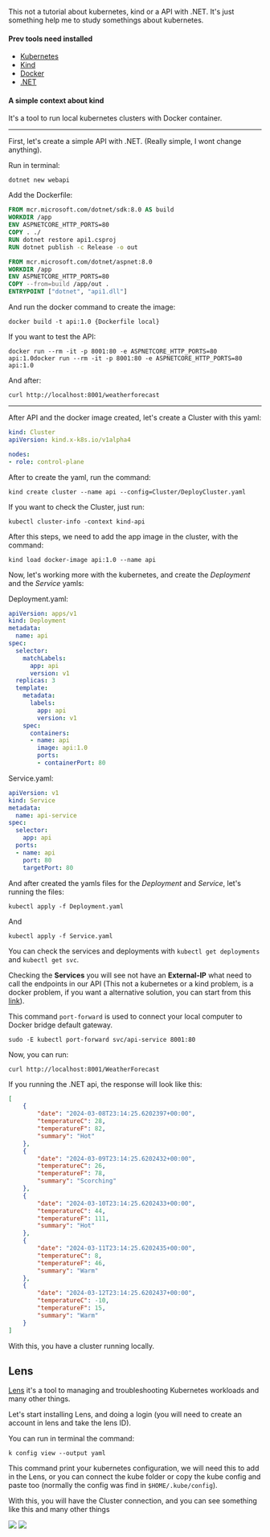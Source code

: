This not a tutorial about kubernetes, kind or a API with .NET. It's just something help me to study somethings about kubernetes.

#### Prev tools need installed
- [Kubernetes](https://kubernetes.io/)
- [Kind](https://kind.sigs.k8s.io/docs/user/quick-start/)
- [Docker](https://docs.docker.com/get-docker/)
- [.NET](https://dotnet.microsoft.com/en-us/download)

#### A simple context about kind

It's a tool to run local kubernetes clusters with Docker container.
_____________________________________

First, let's create a simple API with .NET. (Really simple, I wont change anything).

Run in terminal:

	dotnet new webapi

Add the Dockerfile:
```Dockerfile
FROM mcr.microsoft.com/dotnet/sdk:8.0 AS build
WORKDIR /app
ENV ASPNETCORE_HTTP_PORTS=80
COPY . ./
RUN dotnet restore api1.csproj
RUN dotnet publish -c Release -o out

FROM mcr.microsoft.com/dotnet/aspnet:8.0
WORKDIR /app
ENV ASPNETCORE_HTTP_PORTS=80
COPY --from=build /app/out .
ENTRYPOINT ["dotnet", "api1.dll"]
```

And run the docker command to create the image:

	docker build -t api:1.0 {Dockerfile local}

If you want to test the API:

	docker run --rm -it -p 8001:80 -e ASPNETCORE_HTTP_PORTS=80 api:1.0docker run --rm -it -p 8001:80 -e ASPNETCORE_HTTP_PORTS=80 api:1.0

And after:

	curl http://localhost:8001/weatherforecast
___

After API and the docker image created, let's create a Cluster with this yaml:

```yaml
kind: Cluster
apiVersion: kind.x-k8s.io/v1alpha4

nodes:
- role: control-plane
```

After to create the yaml, run the command:

	kind create cluster --name api --config=Cluster/DeployCluster.yaml

If you want to check the Cluster, just run:

	kubectl cluster-info -context kind-api

After this steps, we need to add the app image in the cluster, with the command:

	kind load docker-image api:1.0 --name api

Now, let's working more with the kubernetes, and create the *Deployment* and the *Service* yamls:

Deployment.yaml:
```yaml
apiVersion: apps/v1
kind: Deployment
metadata:
  name: api
spec:
  selector:
    matchLabels:
      app: api
      version: v1
  replicas: 3
  template:
    metadata:
      labels:
        app: api
        version: v1
    spec:
      containers:
      - name: api
        image: api:1.0
        ports:
        - containerPort: 80
```

Service.yaml:
```yaml
apiVersion: v1
kind: Service
metadata:
  name: api-service
spec:
  selector:
    app: api
  ports:
  - name: api
    port: 80
    targetPort: 80
```

And after created the yamls files for the *Deployment* and *Service*, let's running the files:

	kubectl apply -f Deployment.yaml
And

	kubectl apply -f Service.yaml

You can check the services and deployments with `kubectl get deployments` and `kubectl get svc`.

Checking the **Services** you will see not have an **External-IP** what need to call the endpoints in our API (This not a kubernetes or a kind problem, is a docker problem, if you want a alternative solution, you can start from this [link](https://github.com/kubernetes-sigs/kind/issues/1200#issuecomment-647145134)).

This command `port-forward` is used to connect your local computer to Docker bridge default gateway.

	sudo -E kubectl port-forward svc/api-service 8001:80

Now, you can run:

	curl http://localhost:8001/WeatherForecast

If you running the .NET api, the response will look like this:

```json
[
    {
        "date": "2024-03-08T23:14:25.6202397+00:00",
        "temperatureC": 28,
        "temperatureF": 82,
        "summary": "Hot"
    },
    {
        "date": "2024-03-09T23:14:25.6202432+00:00",
        "temperatureC": 26,
        "temperatureF": 78,
        "summary": "Scorching"
    },
    {
        "date": "2024-03-10T23:14:25.6202433+00:00",
        "temperatureC": 44,
        "temperatureF": 111,
        "summary": "Hot"
    },
    {
        "date": "2024-03-11T23:14:25.6202435+00:00",
        "temperatureC": 8,
        "temperatureF": 46,
        "summary": "Warm"
    },
    {
        "date": "2024-03-12T23:14:25.6202437+00:00",
        "temperatureC": -10,
        "temperatureF": 15,
        "summary": "Warm"
    }
]
```

With this, you have a cluster running locally.

## Lens

[Lens](https://k8slens.dev/) it's a tool to managing and troubleshooting Kubernetes workloads and many other things.

Let's start installing Lens, and doing a login (you will need to create an account in lens and take the lens ID).

You can run in terminal  the command:

	k config view --output yaml

This command print your kubernetes configuration, we will need this to add in the Lens, or you can connect the kube folder or copy the kube config and paste too (normally the config was find in `$HOME/.kube/config`).

With this, you will have the Cluster connection, and you can see something like this and many other things

![](../Imgs/LensImge.png)
![](../Imgs/LensImge2.png)